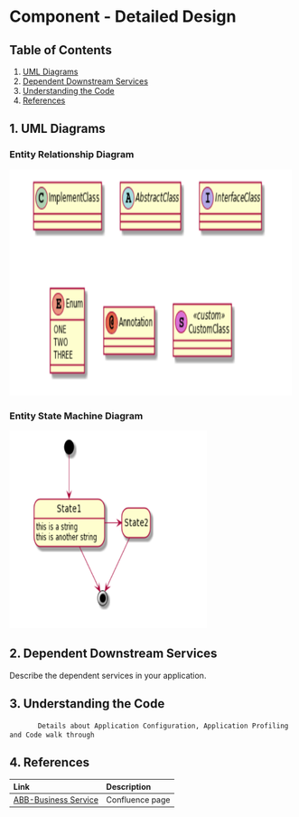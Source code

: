 
# Component - Detailed Design

## Table of Contents
1. [UML Diagrams](#1-uml-diagrams)
2. [Dependent Downstream Services](#2-dependent-downstream-services)
3. [Understanding the Code](#3-understanding-the-code)
4. [References](#4-references)


## 1. UML Diagrams
### Entity Relationship Diagram

<img src="images/entitydiagram.PNG" width="500" height="400"/>

### Entity State Machine Diagram

<img src="images/statediagram.PNG" width="350" height="350"/>


## 2. Dependent Downstream Services
Describe the dependent services in your application.

## 3. Understanding the Code
        

           Details about Application Configuration, Application Profiling and Code walk through  
         
         
## 4. References
| Link | Description | 
| :---- | :----------- |
| [ABB-Business Service](https://wawaappdev.atlassian.net/wiki/spaces/ENTERPRISE/pages/586843021/ABB+-+Business+Service) |  Confluence page|
